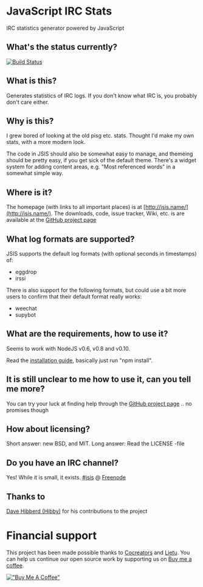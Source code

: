 # JavaScript IRC Stats

IRC statistics generator powered by JavaScript

## What's the status currently?

[![Build Status](https://travis-ci.org/lietu/jsis.svg?branch=master)](https://travis-ci.org/lietu/jsis)


## What is this?

Generates statistics of IRC logs. If you don't know what IRC is, you probably don't care either.


## Why is this?

I grew bored of looking at the old pisg etc. stats. Thought I'd make my own stats, with a more
modern look.

The code in JSIS should also be somewhat easy to manage, and themeing should be pretty easy,
if you get sick of the default theme. There's a widget system for adding content areas, 
e.g. "Most referenced words" in a somewhat simple way.


## Where is it?

The homepage (with links to all important places) is at [http://jsis.name/](http://jsis.name/).
The downloads, code, issue tracker, Wiki, etc. is are available at the [GitHub project page](https://github.com/lietu/jsis)


## What log formats are supported?

JSIS supports the default log formats (with optional seconds in timestamps) of:

 - eggdrop
 - irssi

There is also support for the following formats, but could use a bit more users to confirm that their default format really works:
 - weechat
 - supybot


## What are the requirements, how to use it?

Seems to work with NodeJS v0.6, v0.8 and v0.10.

Read the [installation guide](http://jsis.name/installation.html), basically just run "npm install".


## It is still unclear to me how to use it, can you tell me more?

You can try your luck at finding help through the [GitHub project page](https://github.com/lietu/jsis) .. no promises though


## How about licensing?

Short answer: new BSD, and MIT. Long answer: Read the LICENSE -file

## Do you have an IRC channel?

Yes! While it is small, it exists. [#jsis](https://webchat.freenode.net/?channels=jsis) @ [Freenode](https://freenode.net/)


## Thanks to

[Dave Hibberd (Hibby)](https://github.com/Hibby/) for his contributions to the project


# Financial support

This project has been made possible thanks to [Cocreators](https://cocreators.ee) and [Lietu](https://lietu.net). You can help us continue our open source work by supporting us on [Buy me a coffee](https://www.buymeacoffee.com/cocreators).

[!["Buy Me A Coffee"](https://www.buymeacoffee.com/assets/img/custom_images/orange_img.png)](https://www.buymeacoffee.com/cocreators)

